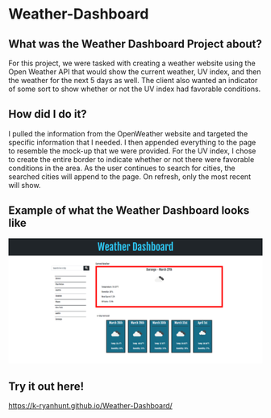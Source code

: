 # Weather-Dashboard

## What was the Weather Dashboard Project about?

For this project, we were tasked with creating a weather website using the Open Weather API that would show the current weather, UV index, and then the weather for the next 5 days as well. The client also wanted an indicator of some sort to show whether or not the UV index had favorable conditions.

## How did I do it?

I pulled the information from the OpenWeather website and targeted the specific information that I needed. I then appended everything to the page to resemble the mock-up that we were provided.  For the UV index, I chose to create the entire border to indicate whether or not there were favorable conditions in the area.  As the user continues to search for cities, the searched cities will append to the page.  On refresh, only the most recent will show.

## Example of what the Weather Dashboard looks like

![Screenshot](./assets/images/weatherDashboard.png)

## Try it out here!

https://k-ryanhunt.github.io/Weather-Dashboard/